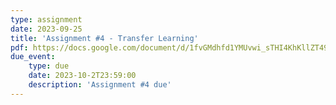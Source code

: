 ```yaml
---
type: assignment
date: 2023-09-25
title: 'Assignment #4 - Transfer Learning'
pdf: https://docs.google.com/document/d/1fvGMdhfd1YMUvwi_sTHI4KhKllZT49zRgU9THcfkZhI/edit?usp=sharing
due_event: 
    type: due 
    date: 2023-10-2T23:59:00
    description: 'Assignment #4 due'
---
```


